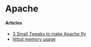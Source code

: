 # Apache

#### Articles
* [3 Small Tweaks to make Apache fly](http://www.jeffgeerling.com/blog/3-small-tweaks-make-apache-fly)
* [httpd memory usage](http://unix.stackexchange.com/questions/187112/httpd-memory-usage)
